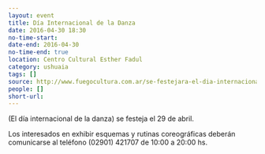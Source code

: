 ```yaml
---
layout: event 
title: Día Internacional de la Danza
date: 2016-04-30 18:30
no-time-start: 
date-end: 2016-04-30
no-time-end: true
location: Centro Cultural Esther Fadul
category: ushuaia
tags: []
source: http://www.fuegocultura.com.ar/se-festejara-el-dia-internacional-de-la-danza-en-ushuaia/
people: []
short-url: 
---
```


(El día internacional de la danza) se festeja el 29 de abril. 

Los interesados en exhibir esquemas y rutinas coreográficas deberán comunicarse al teléfono (02901) 421707 de 10:00 a 20:00 hs.
